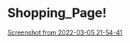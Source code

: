 # Shopping_Page!
[Screenshot from 2022-03-05 21-54-41](https://user-images.githubusercontent.com/79850082/156891771-c707e827-ecfe-4dc9-8f38-fed502c39225.png)

